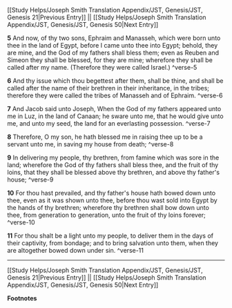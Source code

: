 [[Study Helps/Joseph Smith Translation Appendix/JST, Genesis/JST, Genesis 21|Previous Entry]]  ||  [[Study Helps/Joseph Smith Translation Appendix/JST, Genesis/JST, Genesis 50|Next Entry]]

**5**  And now, of thy two sons, Ephraim and Manasseh, which were born unto thee in the land of Egypt, before I came unto thee into Egypt; behold, they are mine, and the God of my fathers shall bless them; even as Reuben and Simeon they shall be blessed, for they are mine; wherefore they shall be called after my name. (Therefore they were called Israel.) ^verse-5

**6**  And thy issue which thou begettest after them, shall be thine, and shall be called after the name of their brethren in their inheritance, in the tribes; therefore they were called the tribes of Manasseh and of Ephraim. ^verse-6

**7**  And Jacob said unto Joseph, When the God of my fathers appeared unto me in Luz, in the land of Canaan; he sware unto me, that he would give unto me, and unto my seed, the land for an everlasting possession. ^verse-7

**8**  Therefore, O my son, he hath blessed me in raising thee up to be a servant unto me, in saving my house from death; ^verse-8

**9**  In delivering my people, thy brethren, from famine which was sore in the land; wherefore the God of thy fathers shall bless thee, and the fruit of thy loins, that they shall be blessed above thy brethren, and above thy father's house; ^verse-9

**10**  For thou hast prevailed, and thy father's house hath bowed down unto thee, even as it was shown unto thee, before thou wast sold into Egypt by the hands of thy brethren; wherefore thy brethren shall bow down unto thee, from generation to generation, unto the fruit of thy loins forever; ^verse-10

**11**  For thou shalt be a light unto my people, to deliver them in the days of their captivity, from bondage; and to bring salvation unto them, when they are altogether bowed down under sin. ^verse-11


---
[[Study Helps/Joseph Smith Translation Appendix/JST, Genesis/JST, Genesis 21|Previous Entry]]  ||  [[Study Helps/Joseph Smith Translation Appendix/JST, Genesis/JST, Genesis 50|Next Entry]]


**Footnotes**

